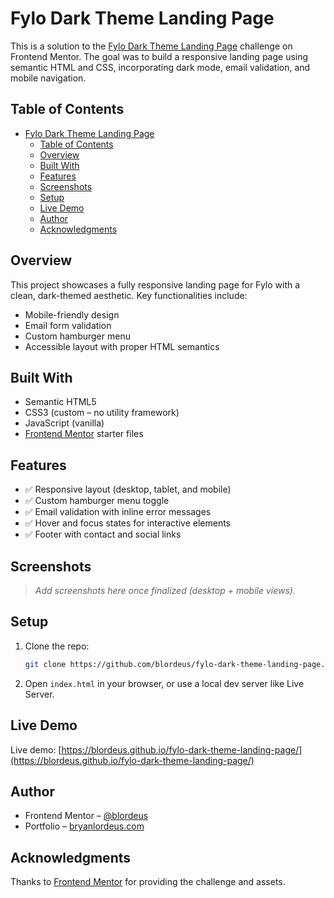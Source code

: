 # Fylo Dark Theme Landing Page

This is a solution to the [Fylo Dark Theme Landing Page](https://www.frontendmentor.io/challenges/fylo-dark-theme-landing-page-5ca5f2d21e82137ec91a50fd) challenge on Frontend Mentor. The goal was to build a responsive landing page using semantic HTML and CSS, incorporating dark mode, email validation, and mobile navigation.

## Table of Contents

- [Fylo Dark Theme Landing Page](#fylo-dark-theme-landing-page)
  - [Table of Contents](#table-of-contents)
  - [Overview](#overview)
  - [Built With](#built-with)
  - [Features](#features)
  - [Screenshots](#screenshots)
  - [Setup](#setup)
  - [Live Demo](#live-demo)
  - [Author](#author)
  - [Acknowledgments](#acknowledgments)

## Overview

This project showcases a fully responsive landing page for Fylo with a clean, dark-themed aesthetic. Key functionalities include:

- Mobile-friendly design
- Email form validation
- Custom hamburger menu
- Accessible layout with proper HTML semantics

## Built With

- Semantic HTML5
- CSS3 (custom – no utility framework)
- JavaScript (vanilla)
- [Frontend Mentor](https://www.frontendmentor.io) starter files

## Features

- ✅ Responsive layout (desktop, tablet, and mobile)
- ✅ Custom hamburger menu toggle
- ✅ Email validation with inline error messages
- ✅ Hover and focus states for interactive elements
- ✅ Footer with contact and social links

## Screenshots

> _Add screenshots here once finalized (desktop + mobile views)._

## Setup

1. Clone the repo:
   ```bash
   git clone https://github.com/blordeus/fylo-dark-theme-landing-page.git
   ```

2. Open `index.html` in your browser, or use a local dev server like Live Server.

## Live Demo

Live demo: [https://blordeus.github.io/fylo-dark-theme-landing-page/](https://blordeus.github.io/fylo-dark-theme-landing-page/)

## Author

- Frontend Mentor – [@blordeus](https://www.frontendmentor.io/profile/blordeus)
- Portfolio – [bryanlordeus.com](https://www.bryanlordeus.com)

## Acknowledgments

Thanks to [Frontend Mentor](https://www.frontendmentor.io) for providing the challenge and assets.
